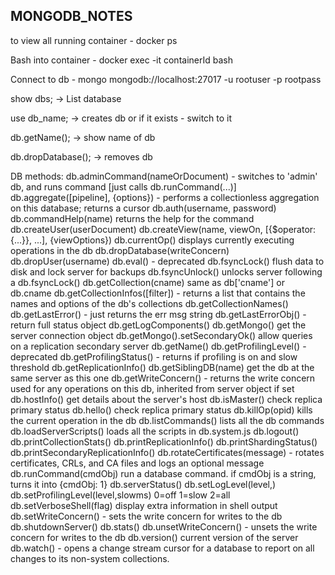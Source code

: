## MONGODB_NOTES

to view all running container - docker ps 

Bash into container - docker exec -it containerId bash

Connect to db - mongo mongodb://localhost:27017 -u rootuser -p rootpass

show dbs; -> List database

use db_name; -> creates db or if it exists - switch to it

db.getName(); -> show name of db

db.dropDatabase(); -> removes db

DB methods:
        db.adminCommand(nameOrDocument) - switches to 'admin' db, and runs command [just calls db.runCommand(...)]
        db.aggregate([pipeline], {options}) - performs a collectionless aggregation on this database; returns a cursor
        db.auth(username, password)
        db.commandHelp(name) returns the help for the command
        db.createUser(userDocument)
        db.createView(name, viewOn, [{$operator: {...}}, ...], {viewOptions})
        db.currentOp() displays currently executing operations in the db
        db.dropDatabase(writeConcern)
        db.dropUser(username)
        db.eval() - deprecated
        db.fsyncLock() flush data to disk and lock server for backups
        db.fsyncUnlock() unlocks server following a db.fsyncLock()
        db.getCollection(cname) same as db['cname'] or db.cname
        db.getCollectionInfos([filter]) - returns a list that contains the names and options of the db's collections
        db.getCollectionNames()
        db.getLastError() - just returns the err msg string
        db.getLastErrorObj() - return full status object
        db.getLogComponents()
        db.getMongo() get the server connection object
        db.getMongo().setSecondaryOk() allow queries on a replication secondary server
        db.getName()
        db.getProfilingLevel() - deprecated
        db.getProfilingStatus() - returns if profiling is on and slow threshold
        db.getReplicationInfo()
        db.getSiblingDB(name) get the db at the same server as this one
        db.getWriteConcern() - returns the write concern used for any operations on this db, inherited from server object if set
        db.hostInfo() get details about the server's host
        db.isMaster() check replica primary status
        db.hello() check replica primary status
        db.killOp(opid) kills the current operation in the db
        db.listCommands() lists all the db commands
        db.loadServerScripts() loads all the scripts in db.system.js
        db.logout()
        db.printCollectionStats()
        db.printReplicationInfo()
        db.printShardingStatus()
        db.printSecondaryReplicationInfo()
        db.rotateCertificates(message) - rotates certificates, CRLs, and CA files and logs an optional message
        db.runCommand(cmdObj) run a database command.  if cmdObj is a string, turns it into {cmdObj: 1}
        db.serverStatus()
        db.setLogLevel(level,<component>)
        db.setProfilingLevel(level,slowms) 0=off 1=slow 2=all
        db.setVerboseShell(flag) display extra information in shell output
        db.setWriteConcern(<write concern doc>) - sets the write concern for writes to the db
        db.shutdownServer()
        db.stats()
        db.unsetWriteConcern(<write concern doc>) - unsets the write concern for writes to the db
        db.version() current version of the server
        db.watch() - opens a change stream cursor for a database to report on all  changes to its non-system collections.
